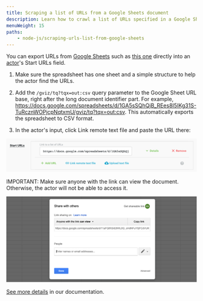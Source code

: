 ```yaml
---
title: Scraping a list of URLs from a Google Sheets document
description: Learn how to crawl a list of URLs specified in a Google Sheets document using one of the Apify web scraping actors.
menuWeight: 15
paths:
    - node-js/scraping-urls-list-from-google-sheets
---
```


You can export URLs from [Google Sheets](https://www.google.com/sheets/about/) such as [this one](https://docs.google.com/spreadsheets/d/1GA5sSQhQjB_REes8I5IKg31S-TuRcznWOPjcpNqtxmU) directly into an [actor](https://docs.apify.com/actors)'s Start URLs field.

1. Make sure the spreadsheet has one sheet and a simple structure to help the actor find the URLs.

2. Add the `/gviz/tq?tqx=out:csv` query parameter to the Google Sheet URL base, right after the long document identifier part. For example, <https://docs.google.com/spreadsheets/d/1GA5sSQhQjB_REes8I5IKg31S-TuRcznWOPjcpNqtxmU/gviz/tq?tqx=out:csv>. This automatically exports the spreadsheet to CSV format.

3. In the actor's input, click Link remote text file and paste the URL there:

![List of URLs](./images/gsheets-url.png)

IMPORTANT: Make sure anyone with the link can view the document. Otherwise, the actor will not be able to access it.

![Link sharing](./images/anyone-with-link.png)

[See more details](https://docs.apify.com/tutorials/crawl-urls-from-google-sheets-document) in our documentation.
